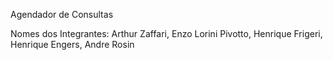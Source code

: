 Agendador de Consultas

Nomes dos Integrantes: Arthur Zaffari, Enzo Lorini Pivotto, Henrique Frigeri, Henrique Engers, Andre Rosin




